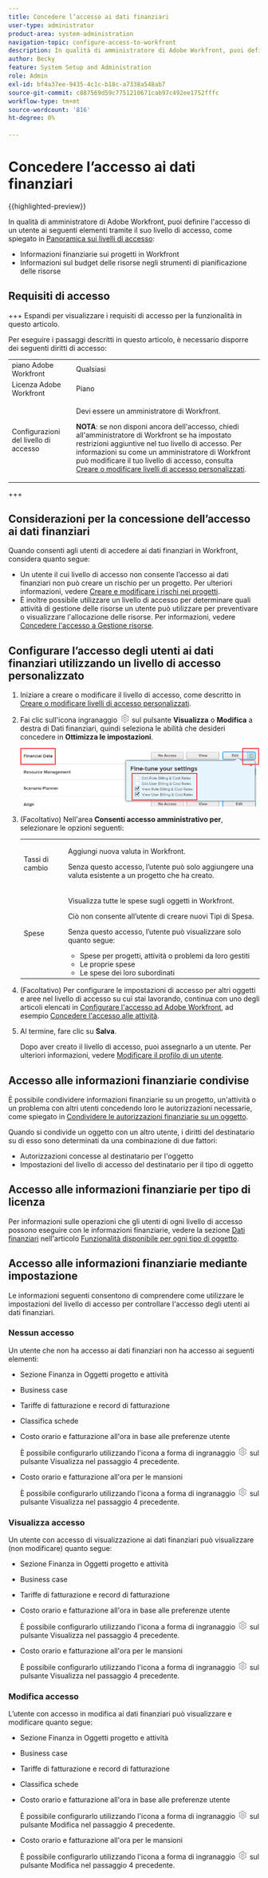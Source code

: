 ```yaml
---
title: Concedere l’accesso ai dati finanziari
user-type: administrator
product-area: system-administration
navigation-topic: configure-access-to-workfront
description: In qualità di amministratore di Adobe Workfront, puoi definire l’accesso di un utente ai dati finanziari in Workfront tramite il suo livello di accesso.
author: Becky
feature: System Setup and Administration
role: Admin
exl-id: bf4a37ee-9435-4c1c-b18c-a7338a548ab7
source-git-commit: c887569d59c7751210671cab97c492ee1752fffc
workflow-type: tm+mt
source-wordcount: '816'
ht-degree: 0%

---
```


# Concedere l’accesso ai dati finanziari

{{highlighted-preview}}

In qualità di amministratore di Adobe Workfront, puoi definire l&#39;accesso di un utente ai seguenti elementi tramite il suo livello di accesso, come spiegato in [Panoramica sui livelli di accesso](../../../administration-and-setup/add-users/access-levels-and-object-permissions/access-levels-overview.md):

* Informazioni finanziarie sui progetti in Workfront
* Informazioni sul budget delle risorse negli strumenti di pianificazione delle risorse

## Requisiti di accesso

+++ Espandi per visualizzare i requisiti di accesso per la funzionalità in questo articolo.

Per eseguire i passaggi descritti in questo articolo, è necessario disporre dei seguenti diritti di accesso:

<table style="table-layout:auto"> 
 <col> 
 <col> 
 <tbody> 
  <tr> 
   <td role="rowheader">piano Adobe Workfront</td> 
   <td>Qualsiasi</td> 
  </tr> 
  <tr> 
   <td role="rowheader">Licenza Adobe Workfront</td> 
   <td>Piano</td> 
  </tr> 
  <tr> 
   <td role="rowheader">Configurazioni del livello di accesso</td> 
   <td> <p>Devi essere un amministratore di Workfront.</p> <p><b>NOTA</b>: se non disponi ancora dell'accesso, chiedi all'amministratore di Workfront se ha impostato restrizioni aggiuntive nel tuo livello di accesso. Per informazioni su come un amministratore di Workfront può modificare il tuo livello di accesso, consulta <a href="../../../administration-and-setup/add-users/configure-and-grant-access/create-modify-access-levels.md" class="MCXref xref" data-mc-variable-override="">Creare o modificare livelli di accesso personalizzati</a>.</p> </td> 
  </tr> 
 </tbody> 
</table>

+++

## Considerazioni per la concessione dell’accesso ai dati finanziari

Quando consenti agli utenti di accedere ai dati finanziari in Workfront, considera quanto segue:

* Un utente il cui livello di accesso non consente l’accesso ai dati finanziari non può creare un rischio per un progetto. Per ulteriori informazioni, vedere [Creare e modificare i rischi nei progetti](../../../manage-work/projects/define-a-business-case/create-edit-risks-on-projects.md).
* È inoltre possibile utilizzare un livello di accesso per determinare quali attività di gestione delle risorse un utente può utilizzare per preventivare o visualizzare l&#39;allocazione delle risorse. Per informazioni, vedere [Concedere l&#39;accesso a Gestione risorse](../../../administration-and-setup/add-users/configure-and-grant-access/grant-access-resource-management.md).

## Configurare l’accesso degli utenti ai dati finanziari utilizzando un livello di accesso personalizzato

1. Iniziare a creare o modificare il livello di accesso, come descritto in [Creare o modificare livelli di accesso personalizzati](../../../administration-and-setup/add-users/configure-and-grant-access/create-modify-access-levels.md).
1. Fai clic sull&#39;icona ingranaggio ![](assets/gear-icon-settings.png) sul pulsante **Visualizza** o **Modifica** a destra di Dati finanziari, quindi seleziona le abilità che desideri concedere in **Ottimizza le impostazioni**.

   ![](assets/financial-data-fine-tune-nwe.png)

1. (Facoltativo) Nell&#39;area **Consenti accesso amministrativo per**, selezionare le opzioni seguenti:

   <table style="table-layout:auto"> 
    <col> 
    <col> 
    <tbody> 
     <tr> 
      <td role="rowheader">Tassi di cambio</td> 
      <td> <p>Aggiungi nuova valuta in Workfront.</p> <p>Senza questo accesso, l’utente può solo aggiungere una valuta esistente a un progetto che ha creato.</p> </td> 
     </tr> 
     <tr> 
      <td role="rowheader">Spese</td> 
      <td> <p>Visualizza tutte le spese sugli oggetti in Workfront.</p> <p>Ciò non consente all’utente di creare nuovi Tipi di Spesa.</p> <p>Senza questo accesso, l’utente può visualizzare solo quanto segue:</p> 
       <ul> 
        <li>Spese per progetti, attività o problemi da loro gestiti</li> 
        <li>Le proprie spese</li> 
        <li>Le spese dei loro subordinati</li> 
       </ul> </td> 
     </tr> 
    </tbody> 
   </table>

1. (Facoltativo) Per configurare le impostazioni di accesso per altri oggetti e aree nel livello di accesso su cui stai lavorando, continua con uno degli articoli elencati in [Configurare l&#39;accesso ad Adobe Workfront](../../../administration-and-setup/add-users/configure-and-grant-access/configure-access.md), ad esempio [Concedere l&#39;accesso alle attività](../../../administration-and-setup/add-users/configure-and-grant-access/grant-access-tasks.md).
1. Al termine, fare clic su **Salva**.

   Dopo aver creato il livello di accesso, puoi assegnarlo a un utente. Per ulteriori informazioni, vedere [Modificare il profilo di un utente](../../../administration-and-setup/add-users/create-and-manage-users/edit-a-users-profile.md).

## Accesso alle informazioni finanziarie condivise

È possibile condividere informazioni finanziarie su un progetto, un&#39;attività o un problema con altri utenti concedendo loro le autorizzazioni necessarie, come spiegato in [Condividere le autorizzazioni finanziarie su un oggetto](../../../workfront-basics/grant-and-request-access-to-objects/share-financial-permissions-object.md).

<!--
If you make changes here, make them also in the "Grant access to" articles where this snippet had to be converted to text:
* reports, dashboards, and calendars
* financial data
* issue
-->

Quando si condivide un oggetto con un altro utente, i diritti del destinatario su di esso sono determinati da una combinazione di due fattori:

* Autorizzazioni concesse al destinatario per l&#39;oggetto
* Impostazioni del livello di accesso del destinatario per il tipo di oggetto

## Accesso alle informazioni finanziarie per tipo di licenza

Per informazioni sulle operazioni che gli utenti di ogni livello di accesso possono eseguire con le informazioni finanziarie, vedere la sezione [Dati finanziari](../../../administration-and-setup/add-users/access-levels-and-object-permissions/functionality-available-for-each-object-type.md#financia) nell&#39;articolo [Funzionalità disponibile per ogni tipo di oggetto](../../../administration-and-setup/add-users/access-levels-and-object-permissions/functionality-available-for-each-object-type.md).

## Accesso alle informazioni finanziarie mediante impostazione

Le informazioni seguenti consentono di comprendere come utilizzare le impostazioni del livello di accesso per controllare l&#39;accesso degli utenti ai dati finanziari.

### Nessun accesso

Un utente che non ha accesso ai dati finanziari non ha accesso ai seguenti elementi:

* Sezione Finanza in Oggetti progetto e attività
* Business case
* Tariffe di fatturazione e record di fatturazione
* <span class="preview">Classifica schede</span>
* Costo orario e fatturazione all&#39;ora in base alle preferenze utente

  È possibile configurarlo utilizzando l&#39;icona a forma di ingranaggio ![](assets/gear-icon-settings.png) sul pulsante Visualizza nel passaggio 4 precedente.

* Costo orario e fatturazione all&#39;ora per le mansioni

  È possibile configurarlo utilizzando l&#39;icona a forma di ingranaggio ![](assets/gear-icon-settings.png) sul pulsante Visualizza nel passaggio 4 precedente.

### Visualizza accesso

Un utente con accesso di visualizzazione ai dati finanziari può visualizzare (non modificare) quanto segue:

* Sezione Finanza in Oggetti progetto e attività
* Business case
* Tariffe di fatturazione e record di fatturazione
* Costo orario e fatturazione all&#39;ora in base alle preferenze utente

  È possibile configurarlo utilizzando l&#39;icona a forma di ingranaggio ![](assets/gear-icon-settings.png) sul pulsante Visualizza nel passaggio 4 precedente.

* Costo orario e fatturazione all&#39;ora per le mansioni

  È possibile configurarlo utilizzando l&#39;icona a forma di ingranaggio ![](assets/gear-icon-settings.png) sul pulsante Visualizza nel passaggio 4 precedente.

### Modifica accesso

L’utente con accesso in modifica ai dati finanziari può visualizzare e modificare quanto segue:

* Sezione Finanza in Oggetti progetto e attività
* Business case
* Tariffe di fatturazione e record di fatturazione
* <span class="preview">Classifica schede</span>
* Costo orario e fatturazione all&#39;ora in base alle preferenze utente

  È possibile configurarlo utilizzando l&#39;icona a forma di ingranaggio ![](assets/gear-icon-settings.png) sul pulsante Modifica nel passaggio 4 precedente.

* Costo orario e fatturazione all&#39;ora per le mansioni

  È possibile configurarlo utilizzando l&#39;icona a forma di ingranaggio ![](assets/gear-icon-settings.png) sul pulsante Modifica nel passaggio 4 precedente.
